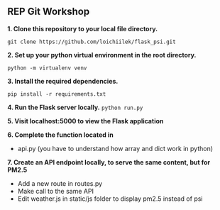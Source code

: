 ## REP Git Workshop

**1. Clone this repository to your local file directory.**

``git clone https://github.com/loichiilek/flask_psi.git``

**2. Set up your python virtual environment in the root directory.**

``python -m virtualenv venv``

**3. Install the required dependencies.**

``pip install -r requirements.txt``

**4. Run the Flask server locally.**
``python run.py``

**5. Visit localhost:5000 to view the Flask application**

**6. Complete the function located in**
- api.py (you have to understand how array and dict work in python)


**7. Create an API endpoint locally, to serve the same content, but for PM2.5**
- Add a new route in routes.py
- Make call to the same API
- Edit weather.js in static/js folder to display pm2.5 instead of psi
